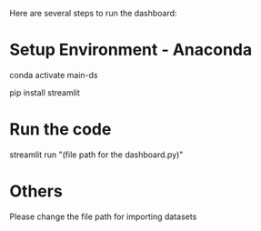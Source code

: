 Here are several steps to run the dashboard:

# Setup Environment - Anaconda

conda activate main-ds

pip install streamlit

# Run the code

streamlit run "(file path for the dashboard.py)"

# Others

Please change the file path for importing datasets
